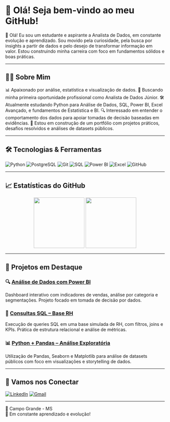 # 👋 Olá! Seja bem-vindo ao meu GitHub!

🎯 Olá! Eu sou um estudante e aspirante a Analista de Dados, em constante evolução e aprendizado. Sou movido pela curiosidade, pela busca por insights a partir de dados e pelo desejo de transformar informação em valor. Estou construindo minha carreira com foco em fundamentos sólidos e boas práticas.

---

## 🧑‍💻 Sobre Mim

📊 Apaixonado por análise, estatística e visualização de dados.
💼 Buscando minha primeira oportunidade profissional como Analista de Dados Júnior.
🛠️ Atualmente estudando Python para Análise de Dados, SQL, Power BI, Excel Avançado, e fundamentos de Estatística e BI.
🔍 Interessado em entender o comportamento dos dados para apoiar tomadas de decisão baseadas em evidências.
🚀 Estou em construção de um portfólio com projetos práticos, desafios resolvidos e análises de datasets públicos.

---

## 🛠️ Tecnologias & Ferramentas

![Python](https://img.shields.io/badge/-Python-3776AB?style=flat-square&logo=python&logoColor=white)
![PostgreSQL](https://img.shields.io/badge/-PostgreSQL-336791?style=flat-square&logo=postgresql&logoColor=white)
![Git](https://img.shields.io/badge/-Git-F05032?style=flat-square&logo=git&logoColor=white)
![SQL](https://img.shields.io/badge/-SQL-4479A1?style=flat-square&logo=mysql&logoColor=white)
![Power BI](https://img.shields.io/badge/-Power%20BI-F2C811?style=flat-square&logo=powerbi&logoColor=black)
![Excel](https://img.shields.io/badge/-Excel-217346?style=flat-square&logo=microsoft-excel&logoColor=white)
![GitHub](https://img.shields.io/badge/-GitHub-181717?style=flat-square&logo=github&logoColor=white)


---

## 📈 Estatísticas do GitHub

<div align="center"> <img height="160em" src="https://github-readme-stats.vercel.app/api?username=guilhermepaes&show_icons=true&theme=tokyonight" /> <img height="160em" src="https://github-readme-stats.vercel.app/api/top-langs/?username=guilhermepaes&layout=compact&theme=tokyonight" /> </div>

---

## 🚀 Projetos em Destaque

### 🔍 [Análise de Dados com Power BI](https://github.com/SEU_USUARIO/powerbi-vendas)
Dashboard interativo com indicadores de vendas, análise por categoria e segmentações. Projeto focado em tomada de decisão por dados.

### 🧾 [Consultas SQL – Base RH](https://github.com/SEU_USUARIO/sql-rh)
Execução de queries SQL em uma base simulada de RH, com filtros, joins e KPIs. Prática de estrutura relacional e análise de métricas.

### 📊 [Python + Pandas – Análise Exploratória](https://github.com/SEU_USUARIO/analise-python)
Utilização de Pandas, Seaborn e Matplotlib para análise de datasets públicos com foco em visualizações e storytelling de dados.

---

## 🤝 Vamos nos Conectar

[![LinkedIn](https://img.shields.io/badge/-LinkedIn-blue?style=flat-square&logo=linkedin&logoColor=white)](https://linkedin.com/in/SEU_PERFIL)
[![Gmail](https://img.shields.io/badge/-Gmail-D14836?style=flat-square&logo=gmail&logoColor=white)](mailto:guilhermepaes2023@gmail.com)


---

📍 Campo Grande - MS  
🧠 Em constante aprendizado e evolução!
